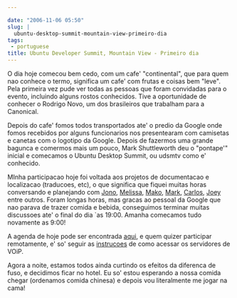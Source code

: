 ```yaml
---

date: "2006-11-06 05:50"
slug: |
  ubuntu-desktop-summit-mountain-view-primeiro-dia
tags:
 - portuguese
title: Ubuntu Developer Summit, Mountain View - Primeiro dia
---
```


O dia hoje comecou bem cedo, com um cafe' "continental", que para quem
nao conhece o termo, significa um cafe' com frutas e coisas bem "leve".
Pela primeira vez pude ver todas as pessoas que foram convidadas para o
evento, incluindo alguns rostos conhecidos. Tive a oportunidade de
conhecer o Rodrigo Novo, um dos brasileiros que trabalham para a
Canonical.

Depois do cafe' fomos todos transportados ate' o predio da Google onde
fomos recebidos por alguns funcionarios nos presentearam com camisetas e
canetas com o logotipo da Google. Depois de fazermos uma grande bagunca
e comermos mais um pouco, Mark Shuttleworth deu o "pontape'" inicial e
comecamos o Ubuntu Desktop Summit, ou udsmtv como e' conhecido.

MInha participacao hoje foi voltada aos projetos de documentacao e
localizacao (traducoes, etc), o que significa que fiquei muitas horas
conversando e planejando com
[Jono](https://features.launchpad.net/people/jonobacon),
[Melissa](https://features.launchpad.net/people/melissa),
[Mako](https://features.launchpad.net/people/mako),
[Mark](https://wiki.ubuntu.com/MarkVanDenBorre),
[Carlos](https://features.launchpad.net/people/carlos),
[Joey](https://features.launchpad.net/people/jjs) entre outros. Foram
longas horas, mas gracas ao pessoal da Google que nao parava de trazer
comida e bebida, conseguimos terminar muitas discussoes ate' o final do
dia \`as 19:00. Amanha comecamos tudo novamente as 9:00!

A agenda de hoje pode ser encontrada
[aqui](http://people.ubuntu.com/~mdz/uds-mtv/2006-11-05/), e quem quizer
participar remotamente, e' so' seguir as
[instrucoes](https://wiki.ubuntu.com/UbuntuDeveloperSummitMountainView)
de como acessar os servidores de VOiP.

Agora a noite, estamos todos ainda curtindo os efeitos da diferenca de
fuso, e decidimos ficar no hotel. Eu so' estou esperando a nossa comida
chegar (ordenamos comida chinesa) e depois vou literalmente me jogar na
cama!
